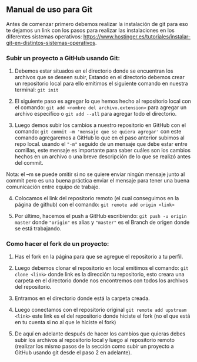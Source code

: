 ## Manual de uso para Git  

Antes de comenzar primero debemos realizar la instalación de git para eso te dejamos un link con los pasos para realizar las instalaciones en los diferentes sistemas operativos:
https://www.hostinger.es/tutoriales/instalar-git-en-distintos-sistemas-operativos.

### Subir un proyecto a GitHub usando Git:
1. Debemos estar situados en el directorio donde se encuentran los archivos que se deseen subir, Estando en el directorio debemos crear un repositorio local para ello emitimos el siguiente comando en nuestra terminal: `git init`

2. El siguiente paso es agregar lo que hemos hecho al repositorio local con el comando: `git add <nombre del archivo.extension>` para agregar un archivo especifico o `git add --all` para agregar todo el directorio.

3. Luego demos subir los cambios a nuestro repositorio en GitHub con el comando: `git commit –m 'mensaje que se quiera agregar'` con este comando agregaremos a GitHub lo que en el paso anterior subimos al repo local. usando el `"-m"` seguido de un mensaje que debe estar entre comillas, este mensaje es importante para saber cuáles son los cambios hechos en un archivo o una breve descripción de lo que se realizó antes del commit.

Nota: el –m se puede omitir si no se quiere enviar ningún mensaje junto al commit pero es una buena práctica enviar el mensaje para tener una buena comunicación entre equipo de trabajo.

4. Colocamos el link del repositorio remoto (el cual conseguimos en la página de github) con el comando: `git remote add origin <link>`

5. Por último, hacemos el push a GitHub escribiendo: `git push -u origin master` donde `"origin"` es alias y `"master"` es el Branch de origen donde se está trabajando.

### Como hacer el fork de un proyecto:

1. Has el fork en la página para que se agregue el repositorio a tu perfil.

2. Luego debemos clonar el repositorio en local emitimos el comando: `git clone <link>` donde link es la dirección tu repositorio, esto creara una carpeta en el directorio donde nos encontremos con todos los archivos del repositorio.

3. Entramos en el directorio donde está la carpeta creada.

4. Luego conectamos con el repositorio original `git remote add upstream <link>` este link es el del repositorio donde hiciste el fork (no el que está en tu cuenta si no al que le hiciste el fork) 

5. De aquí en adelante después de hacer los cambios que quieras debes subir los archivos al repositorio local y luego al repositorio remoto (realizar los mismo pasos de la sección como subir un proyecto a GitHub usando git desde el paso 2 en adelante).
